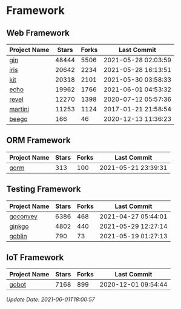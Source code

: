 # Framework

## Web Framework
| Project Name | Stars | Forks | Last Commit |
| ------------ | ----- | ----- | ----------- |
| [gin](https://github.com/gin-gonic/gin) | 48444 | 5506 | 2021-05-28 02:03:59 |
| [iris](https://github.com/kataras/iris) | 20642 | 2234 | 2021-05-28 16:13:51 |
| [kit](https://github.com/go-kit/kit) | 20318 | 2101 | 2021-05-30 03:58:33 |
| [echo](https://github.com/labstack/echo) | 19962 | 1766 | 2021-06-01 04:53:32 |
| [revel](https://github.com/revel/revel) | 12270 | 1398 | 2020-07-12 05:57:36 |
| [martini](https://github.com/go-martini/martini) | 11253 | 1124 | 2017-01-21 21:58:54 |
| [beego](https://github.com/astaxie/beego) | 166 | 46 | 2020-12-13 11:36:23 |

## ORM Framework
| Project Name | Stars | Forks | Last Commit |
| ------------ | ----- | ----- | ----------- |
| [gorm](https://github.com/jinzhu/gorm) | 313 | 100 | 2021-05-21 23:39:31 |

## Testing Framework
| Project Name | Stars | Forks | Last Commit |
| ------------ | ----- | ----- | ----------- |
| [goconvey](https://github.com/smartystreets/goconvey) | 6386 | 468 | 2021-04-27 05:44:01 |
| [ginkgo](https://github.com/onsi/ginkgo) | 4802 | 440 | 2021-05-29 12:27:14 |
| [goblin](https://github.com/franela/goblin) | 790 | 73 | 2021-05-19 01:27:13 |

## IoT Framework
| Project Name | Stars | Forks | Last Commit |
| ------------ | ----- | ----- | ----------- |
| [gobot](https://github.com/hybridgroup/gobot) | 7168 | 899 | 2020-12-01 09:54:44 |

*Update Date: 2021-06-01T18:00:57*